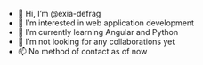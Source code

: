 
- 👋 Hi, I’m @exia-defrag
- 👀 I’m interested in web application development
- 🌱 I’m currently learning Angular and Python
- 💞️ I’m not looking for any collaborations yet
- 📫 No method of contact as of now

<!---
exia-defrag/exia-defrag is a ✨ special ✨ repository because its `README.md` (this file) appears on your GitHub profile.
You can click the Preview link to take a look at your changes.
--->
